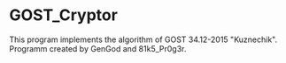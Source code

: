 # GOST_Cryptor


This program implements the algorithm of GOST 34.12-2015 "Kuznechik".
Programm created by GenGod and 81k5_Pr0g3r.
